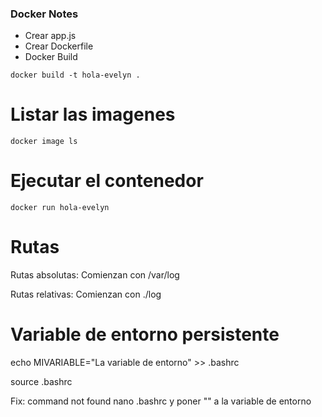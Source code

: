 ### Docker Notes

- Crear app.js
- Crear Dockerfile
- Docker Build

```
docker build -t hola-evelyn .
```
# Listar las imagenes
```
docker image ls
```
# Ejecutar el contenedor
```
docker run hola-evelyn
```
# Rutas

Rutas absolutas:
Comienzan con /var/log

Rutas relativas:
Comienzan con ./log

# Variable de entorno persistente

echo MIVARIABLE="La variable de entorno" >> .bashrc

source .bashrc

Fix: command not found
nano .bashrc y poner "" a la variable de entorno




